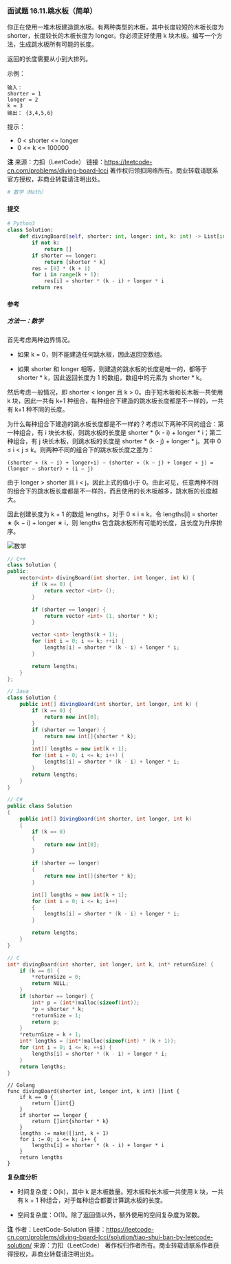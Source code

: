 ### 面试题 16.11.跳水板（简单）

你正在使用一堆木板建造跳水板。有两种类型的木板，其中长度较短的木板长度为 shorter，长度较长的木板长度为 longer。你必须正好使用 k 块木板。编写一个方法，生成跳水板所有可能的长度。

返回的长度需要从小到大排列。

示例：

```text
输入：
shorter = 1
longer = 2
k = 3
输出： {3,4,5,6}
```

提示：

- 0 < shorter <= longer
- 0 <= k <= 100000

**注**
来源：力扣（LeetCode）
链接：https://leetcode-cn.com/problems/diving-board-lcci
著作权归领扣网络所有。商业转载请联系官方授权，非商业转载请注明出处。

```py
# 数学（Math）
```

#### 提交

```py
# Python3
class Solution:
    def divingBoard(self, shorter: int, longer: int, k: int) -> List[int]:
        if not k:
            return []
        if shorter == longer:
            return [shorter * k]
        res = [0] * (k + 1)
        for i in range(k + 1):
            res[i] = shorter * (k - i) + longer * i
        return res
```

#### 参考

##### 方法一：数学

首先考虑两种边界情况。

- 如果 k = 0，则不能建造任何跳水板，因此返回空数组。

- 如果 shorter 和 longer 相等，则建造的跳水板的长度是唯一的，都等于 shorter \* k，因此返回长度为 1 的数组，数组中的元素为 shorter \* k。

然后考虑一般情况，即 shorter < longer 且 k > 0。由于短木板和长木板一共使用 k 块，因此一共有 k+1 种组合，每种组合下建造的跳水板长度都是不一样的，一共有 k+1 种不同的长度。

为什么每种组合下建造的跳水板长度都是不一样的？考虑以下两种不同的组合：第一种组合，有 i 块长木板，则跳水板的长度是 shorter \* (k - i) + longer \* i；第二种组合，有 j 块长木板，则跳水板的长度是 shorter \* (k - j) + longer \* j。其中 0 ≤ i < j ≤ k。则两种不同的组合下的跳水板长度之差为：

```text
(shorter ∗ (k − i) + longer∗i) − (shorter ∗ (k − j) + longer ∗ j) = (longer − shorter) ∗ (i − j)
```

由于 longer > shorter 且 i < j，因此上式的值小于 0。由此可见，任意两种不同的组合下的跳水板长度都是不一样的，而且使用的长木板越多，跳水板的长度越大。

因此创建长度为 k + 1 的数组 lengths，对于 0 ≤ i ≤ k，令 lengths[i] = shorter ∗ (k − i) + longer ∗ i，则 lengths 包含跳水板所有可能的长度，且长度为升序排序。

![数学](https://assets.leetcode-cn.com/solution-static/jindian_16.11/jindian_16.11_fig1.gif)

```c++
// C++
class Solution {
public:
    vector<int> divingBoard(int shorter, int longer, int k) {
        if (k == 0) {
            return vector <int> ();
        }

        if (shorter == longer) {
            return vector <int> (1, shorter * k);
        }

        vector <int> lengths(k + 1);
        for (int i = 0; i <= k; ++i) {
            lengths[i] = shorter * (k - i) + longer * i;
        }

        return lengths;
    }
};
```

```java
// Java
class Solution {
    public int[] divingBoard(int shorter, int longer, int k) {
        if (k == 0) {
            return new int[0];
        }
        if (shorter == longer) {
            return new int[]{shorter * k};
        }
        int[] lengths = new int[k + 1];
        for (int i = 0; i <= k; i++) {
            lengths[i] = shorter * (k - i) + longer * i;
        }
        return lengths;
    }
}
```

```c#
// C#
public class Solution
{
    public int[] DivingBoard(int shorter, int longer, int k)
    {
        if (k == 0)
        {
            return new int[0];
        }

        if (shorter == longer)
        {
            return new int[]{shorter * k};
        }

        int[] lengths = new int[k + 1];
        for (int i = 0; i <= k; i++)
        {
            lengths[i] = shorter * (k - i) + longer * i;
        }

        return lengths;
    }
}
```

```c
// C
int* divingBoard(int shorter, int longer, int k, int* returnSize) {
    if (k == 0) {
        *returnSize = 0;
        return NULL;
    }
    if (shorter == longer) {
        int* p = (int*)malloc(sizeof(int));
        *p = shorter * k;
        *returnSize = 1;
        return p;
    }
    *returnSize = k + 1;
    int* lengths = (int*)malloc(sizeof(int) * (k + 1));
    for (int i = 0; i <= k; ++i) {
        lengths[i] = shorter * (k - i) + longer * i;
    }
    return lengths;
}
```

```golang
// Golang
func divingBoard(shorter int, longer int, k int) []int {
    if k == 0 {
        return []int{}
    }
    if shorter == longer {
        return []int{shorter * k}
    }
    lengths := make([]int, k + 1)
    for i := 0; i <= k; i++ {
        lengths[i] = shorter * (k - i) + longer * i
    }
    return lengths
}
```

**复杂度分析**

- 时间复杂度：O(k)，其中 k 是木板数量。短木板和长木板一共使用 k 块，一共有 k + 1 种组合，对于每种组合都要计算跳水板的长度。

- 空间复杂度：O(1)。除了返回值以外，额外使用的空间复杂度为常数。

**注**
作者：LeetCode-Solution
链接：https://leetcode-cn.com/problems/diving-board-lcci/solution/tiao-shui-ban-by-leetcode-solution/
来源：力扣（LeetCode）
著作权归作者所有。商业转载请联系作者获得授权，非商业转载请注明出处。
